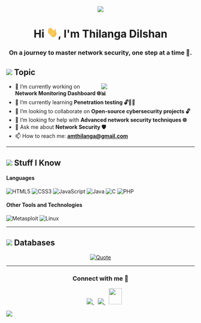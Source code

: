 <!-- Centered GIF of "Hi" to greet visitors! 👋 -->
<p align="center">
    <picture align="center">
        <img align="center" src="https://github.com/7oSkaaa/7oSkaaa/blob/main/Images/about_me.gif?raw=true" width="70px">
    </picture>
</p>

<!-- Title: Introducing Thilanga Dilshan with a cool gif 🌟 -->
<h1 align="center">
    Hi <img src="https://raw.githubusercontent.com/ABSphreak/ABSphreak/master/gifs/Hi.gif" width="30px">, I'm Thilanga Dilshan
</h1>

<!-- Description: On a journey to mastering network security -->
<h3 align="center">On a journey to master network security, one step at a time 🚀.</h3>

<!-- Topic Heading with GIF -->
<h2><img src="https://media.giphy.com/media/cj87CxfRtrUifF3Ryk/giphy.gif" height="25"> Topic </h2>

<!-- Right-side animated GIF for a dynamic look 🖥️ -->
<picture> 
    <img align="right" src="https://github.com/7oSkaaa/7oSkaaa/blob/main/Images/Right_Side.gif?raw=true" width="250px">
</picture>

<!-- Bullet points with the projects, learning, and goals -->
<ul>
    <li>🔭 I’m currently working on <strong>Network Monitoring Dashboard 🌐📊</strong></li>
    <li>🌱 I’m currently learning <strong>Penetration testing 🔓🕵️‍♂️</strong></li>
    <li>👯 I’m looking to collaborate on <strong>Open-source cybersecurity projects 🔓</strong></li>
    <li>🤝 I’m looking for help with <strong>Advanced network security techniques 🌐</strong></li>
    <li>💬 Ask me about <strong>Network Security 🛡️</strong></li>
    <li>📫 How to reach me: <strong><a href="mailto:amthilanga@gmail.com">amthilanga@gmail.com</a></strong></li>
</ul>

<hr>

<!-- Skills Section: What I know - Tech stack icons with badges -->
<h2><img src="https://media.giphy.com/media/cj87CxfRtrUifF3Ryk/giphy.gif" height="25"> Stuff I Know</h2>

<h4> Languages </h4>
<span>
  <img src="https://img.shields.io/badge/HTML5-E34F26?style=for-the-badge&logo=html5&logoColor=white" alt="HTML5">
  <img src="https://img.shields.io/badge/CSS3-1572B6?style=for-the-badge&logo=css3&logoColor=white" alt="CSS3">
  <img src="https://img.shields.io/badge/JavaScript-F7DF1E?style=for-the-badge&logo=javascript&logoColor=black" alt="JavaScript">
  <img src="https://img.shields.io/badge/Java-ED8B00?style=for-the-badge&logo=java&logoColor=white" alt="Java">
  <img src="https://img.shields.io/badge/C-00599C?style=for-the-badge&logo=c&logoColor=white" alt="C">
  <img src="https://img.shields.io/badge/PHP-777BB4?style=for-the-badge&logo=php&logoColor=white" alt="PHP">
</span>

<h4> Other Tools and Technologies </h4>
<span>
  <img src="https://img.shields.io/badge/Metasploit-4CAF50?style=for-the-badge&logo=metasploit&logoColor=white" alt="Metasploit">
  <img src="https://img.shields.io/badge/Linux-000000?style=for-the-badge&logo=linux&logoColor=FBC02D&color=000000" alt="Linux">
</span>

<hr>

<!-- Motivational Quote -->
<h2><img src="https://media.giphy.com/media/cj87CxfRtrUifF3Ryk/giphy.gif" height="25"> Databases </h2>
<p align="center">
    <a href="https://github.com/piyushsuthar/github-readme-quotes">
        <img alt="Quote" src="https://quotes-github-readme.vercel.app/api?type=horizontal&theme=tokyonight&animation=grow_out_in&quote=Stay%20resilient,%20innovate,%20and%20protect.%20With%20dedication,%20focus,%20and%20strategic%20vision,%20you%E2%80%99ll%20master%20cybersecurity%20and%20safeguard%20the%20digital%20world.%20&quoteCategory=programming">
    </a>
</p>

<hr>

<!-- Social Media Links for networking! -->
<h3 align="center">Connect with me 🤝</h3>
<p align="center">
  <div align="center" class="icons-social" style="margin-left: 10px;">
        <a target="_blank" href="[https://www.linkedin.com/in/nitin-dahiya/](https://www.linkedin.com/in/thilanga-dilshan-78b22734a?utm_source=share&utm_campaign=share_via&utm_content=profile&utm_medium=android_app)">
            <img src="https://img.icons8.com/doodle/40/000000/linkedin--v2.png" style="margin-left: 10px;">
        </a>
        <a style="margin-left: 10px;" target="_blank" href="https://github.com/nitindahiya199">
            <img src="https://img.icons8.com/doodle/40/000000/github--v1.png">
        </a>
        <a style="margin-left: 10px;" target="_blank" href="mailto:nitindahiya00000@gmail.com">
            <img src="https://img.icons8.com/doodle/2x/gmail-new.png" style=" width:35px; height:43px;">
        </a>
  </div>
</p>

<!-- Fun clickable GIF that takes the user to a YouTube video -->
<a href="https://www.youtube.com/watch?v=dQw4w9WgXcQ">
    <img src="https://user-images.githubusercontent.com/73097560/115834477-dbab4500-a447-11eb-908a-139a6edaec5c.gif">
</a>
